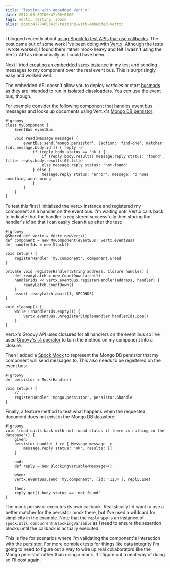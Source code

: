 ```yaml
---
title: 'Testing with embedded Vert.x'
date: 2012-05-09T00:47:00+0100
tags: vertx, testing, spock
alias: post/41774683415/testing-with-embedded-vertx/
---
```


I blogged recently about [using Spock to test APIs that use callbacks][prevblog]. The post came out of some work I've been doing with [Vert.x][vertx]. Although the tests I wrote worked, I found them rather mock-heavy and felt I wasn't using the Vert.x API as idiomatically as I could have been.

Next I tried [creating an embedded `Vertx` instance][vertx-embedded] in my test and sending messages to my component over the real event bus. This is surprisingly easy and worked well.

<!-- more -->

The embedded API doesn't allow you to deploy _verticles_ or start [busmods][busmods] as they are intended to run in isolated classloaders. You _can_ use the event bus, though.

For example consider the following component that handles event bus messages and looks up documents using Vert.x's [Mongo DB persistor][mongo-persistor]:

    #!groovy
    class MyComponent {
        EventBus eventBus

        void read(Message message) {
            eventBus.send('mongo.persistor', [action: 'find-one', matcher: [id: message.body.id]]) { reply ->
                if (reply.body.status == 'ok') {
                    if (reply.body.results) message.reply status: 'found', title: reply.body.results[0].title
                    else message.reply status: 'not-found'
                } else {
                    message.reply status: 'error', message: 'o noes something went wrong'
                }
            }
        }
    }

To test this first I initialized the Vert.x instance and registered my component as a handler on the event bus. I'm waiting until Vert.x calls back to indicate that the handler is registered successfully then storing the handler's _id_ so that I can easily clean it up after the test:

    #!groovy
    @Shared def vertx = Vertx.newVertx()
    def component = new MyComponent(eventBus: vertx.eventBus)
    def handlerIds = new Stack()

    void setup() {
        registerHandler 'my.component', component.&read
    }

    private void registerHandler(String address, Closure handler) {
        def readyLatch = new CountDownLatch(1)
        handlerIds << vertx.eventBus.registerHandler(address, handler) {
            readyLatch.countDown()
        }
        assert readyLatch.await(1, SECONDS)
    }

    void cleanup() {
        while (!handlerIds.empty()) {
            vertx.eventBus.unregisterSimpleHandler handlerIds.pop()
        }
    }

Vert.x's Groovy API uses closures for all handlers on the event bus so I've used [Groovy's `.&` operator][method-to-closure] to turn the method on my component into a closure.

Then I added a [Spock Mock][spock-mocks] to represent the Mongo DB persistor that my component will send messages to. This also needs to be registered on the event bus:

    #!groovy
    def persistor = Mock(Handler)

    void setup() {
        // ...
        registerHandler 'mongo.persistor', persistor.&handle
    }

Finally, a feature method to test what happens when the requested document does not exist in the Mongo DB datastore:

    #!groovy
    void 'read calls back with not-found status if there is nothing in the database'() {
        given:
        persistor.handle(_) >> { Message message ->
            message.reply status: 'ok', results: []
        }

        and:
        def reply = new BlockingVariable<Message>()

        when:
        vertx.eventBus.send 'my.component', [id: '1234'], reply.&set

        then:
        reply.get().body.status == 'not-found'
    }

The mock persistor executes its own callback. Realistically I'd want to use a better matcher for the persistor mock there, but I've used a wildcard for simplicity in the example. Note that the `reply` spy is an instance of `spock.util.concurrent.BlockingVariable` as I need to ensure the assertion blocks until the callback is actually executed.

This is fine for scenarios where I'm validating the component's interaction with the persistor. For more complex tests for things like data integrity I'm going to need to figure out a way to wire up real collaborators like the Mongo persistor rather than using a mock. If I figure out a neat way of doing so I'll post again.

[prevblog]:http://blog.freeside.co/post/41774661851/testing-callbacks-with-spock-mocks
[vertx]:http://vertx.io/
[busmods]:http://vertx.io/manual.html#busmods
[vertx-embedded]:http://vertx.io/manual.html#vertx-embedded
[mongo-persistor]:http://vertx.io/mods_manual.html#mongodb-persistor
[method-to-closure]:http://mrhaki.blogspot.co.uk/2009/08/groovy-goodness-turn-methods-into.html
[spock-mocks]:https://code.google.com/p/spock/wiki/Interactions

